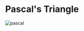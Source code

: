 # Pascal's Triangle 
![pascal](https://upload.wikimedia.org/wikipedia/commons/0/0d/PascalTriangleAnimated2.gif)

